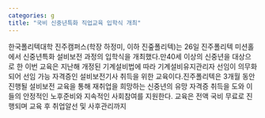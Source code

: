 ```yaml
---
categories: g
title: "국비 신중년특화 직업교육 입학식 개최"
---
```

한국폴리텍대학 진주캠퍼스(학장 하정미, 이하 진줖폴리텍)는 26일 진주폴리텍 미션홀에서 신중년특화 설비보전 과정의 입학식을 개최했다.만40세 이상의 신중년을 대상으로 한 이번 교육은 지난해 개정된 기계설비법에 따라 기계설비유지관리자 선임이 의무화 되어 선임 가능 자격증인 설비보전기사 취득을 위한 교육이다.진주폴리텍은 3개월 동안 진행될 설비보전 교육을 통해 재취업을 희망하는 신중년의 유망 자격증 취득을 도와 이들의 안정적인 노후준비와 지속적인 사회참여를 지원한다. 교육은 전액 국비 무료로 진행되며 교육 후 취업알선 및 사후관리까지